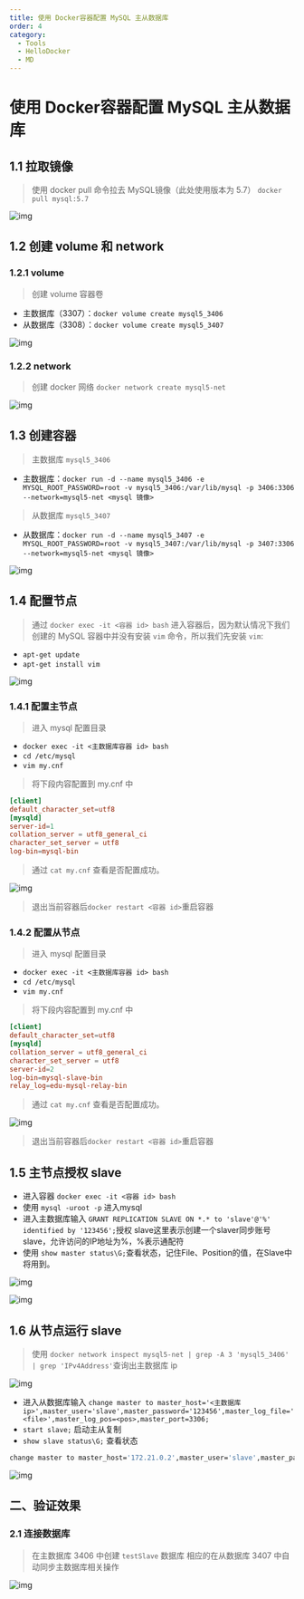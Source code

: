 ```yaml
---
title: 使用 Docker容器配置 MySQL 主从数据库
order: 4
category:
  - Tools
  - HelloDocker
  - MD
---
```



# 使用 Docker容器配置 MySQL 主从数据库

## 1.1 拉取镜像

> 使用 docker pull 命令拉去 MySQL镜像（此处使用版本为 5.7） `docker pull mysql:5.7`

![img](https://cola-picgo-1311841992.cos.ap-beijing.myqcloud.com/20230416213853.png)

## 1.2 创建 volume 和 network

### 1.2.1 volume

> 创建 volume 容器卷

- 主数据库（3307）：`docker volume create mysql5_3406`
- 从数据库（3308）：`docker volume create mysql5_3407`

![img](https://cola-picgo-1311841992.cos.ap-beijing.myqcloud.com/20230416214018.png)

### 1.2.2 network

> 创建 docker 网络 `docker network create mysql5-net`

![img](https://cola-picgo-1311841992.cos.ap-beijing.myqcloud.com/20230416214057.png)

## 1.3 创建容器

> 主数据库 `mysql5_3406`

- 主数据库：`docker run -d --name mysql5_3406 -e MYSQL_ROOT_PASSWORD=root -v mysql5_3406:/var/lib/mysql -p 3406:3306 --network=mysql5-net <mysql 镜像>`

> 从数据库 `mysql5_3407`

- 从数据库：`docker run -d --name mysql5_3407 -e MYSQL_ROOT_PASSWORD=root -v mysql5_3407:/var/lib/mysql -p 3407:3306 --network=mysql5-net <mysql 镜像>`

![img](https://cola-picgo-1311841992.cos.ap-beijing.myqcloud.com/20230416214546.png)

## 1.4 配置节点

> 通过 `docker exec -it <容器 id> bash` 进入容器后，因为默认情况下我们创建的 MySQL 容器中并没有安装 `vim` 命令，所以我们先安装 `vim`:

- `apt-get update`
- `apt-get install vim`

![img](https://cola-picgo-1311841992.cos.ap-beijing.myqcloud.com/20230416215835.png)

### 1.4.1 配置主节点

> 进入 mysql 配置目录

- `docker exec -it <主数据库容器 id> bash`
- `cd /etc/mysql`
- `vim my.cnf`

> 将下段内容配置到 my.cnf 中

```conf
[client]
default_character_set=utf8
[mysqld]
server-id=1 
collation_server = utf8_general_ci
character_set_server = utf8
log-bin=mysql-bin
```

> 通过 `cat my.cnf` 查看是否配置成功。

![img](https://cola-picgo-1311841992.cos.ap-beijing.myqcloud.com/20230416221236.png)

> 退出当前容器后`docker restart <容器 id>`重启容器

### 1.4.2 配置从节点

> 进入 mysql 配置目录

- `docker exec -it <主数据库容器 id> bash`
- `cd /etc/mysql`
- `vim my.cnf`

> 将下段内容配置到 my.cnf 中

```conf
[client]
default_character_set=utf8
[mysqld]
collation_server = utf8_general_ci
character_set_server = utf8
server-id=2  
log-bin=mysql-slave-bin   
relay_log=edu-mysql-relay-bin 
```

> 通过 `cat my.cnf` 查看是否配置成功。

![img](https://cola-picgo-1311841992.cos.ap-beijing.myqcloud.com/20230416222236.png)

> 退出当前容器后`docker restart <容器 id>`重启容器

## 1.5 主节点授权 slave

- 进入容器 `docker exec -it <容器 id> bash`
- 使用 `mysql -uroot -p` 进入mysql
- 进入主数据库输入 `GRANT REPLICATION SLAVE ON *.* to 'slave'@'%' identified by '123456';`授权 slave这里表示创建一个slaver同步账号slave，允许访问的IP地址为%，%表示通配符
- 使用 `show master status\G;`查看状态，记住File、Position的值，在Slave中将用到。

![img](https://cola-picgo-1311841992.cos.ap-beijing.myqcloud.com/20230416221551.png)

![img](https://cola-picgo-1311841992.cos.ap-beijing.myqcloud.com/20230416221904.png)

## 1.6 从节点运行 slave

> 使用 `docker network inspect mysql5-net | grep -A 3 'mysql5_3406' | grep 'IPv4Address'`查询出主数据库 ip

![img](https://cola-picgo-1311841992.cos.ap-beijing.myqcloud.com/20230416220505.png)

- 进入从数据库输入 `change master to master_host='<主数据库 ip>',master_user='slave',master_password='123456',master_log_file='<file>',master_log_pos=<pos>,master_port=3306;`
- `start slave;` 启动主从复制
- `show slave status\G;` 查看状态

```bash
change master to master_host='172.21.0.2',master_user='slave',master_password='123456',master_log_file='mysql-bin.000001',master_log_pos=154,master_port=3306;
```

![img](https://cola-picgo-1311841992.cos.ap-beijing.myqcloud.com/20230416223103.png)

## 二、验证效果

###  2.1 连接数据库

> 在主数据库 3406 中创建 `testSlave` 数据库
> 相应的在从数据库 3407 中自动同步主数据库相关操作

![img](https://cola-picgo-1311841992.cos.ap-beijing.myqcloud.com/20230416223215.png)